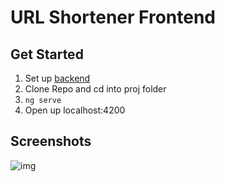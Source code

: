# URL Shortener Frontend

## Get Started
1. Set up [backend](https://github.com/claudioontheweb/url-shortener)
2. Clone Repo and cd into proj folder
3. ``ng serve``
4. Open up localhost:4200

## Screenshots
![img](https://i.ibb.co/DGt6tPG/Bildschirmfoto-2019-10-10-um-09-40-04.jpg)
